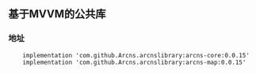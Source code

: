 ## 基于MVVM的公共库

### 地址
```
    implementation 'com.github.Arcns.arcnslibrary:arcns-core:0.0.15'
    implementation 'com.github.Arcns.arcnslibrary:arcns-map:0.0.15'
```